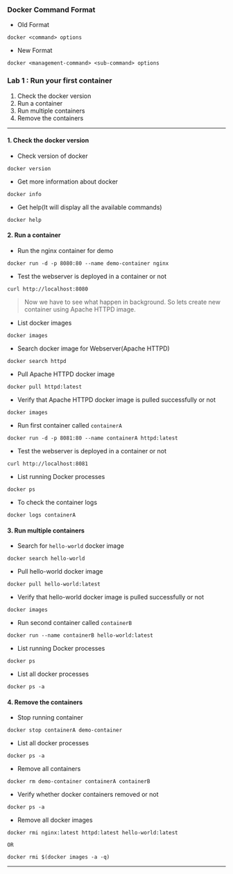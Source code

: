 ### Docker Command Format 

- Old Format 
```
docker <command> options
```

- New Format 
```
docker <management-command> <sub-command> options
```

### Lab 1 : Run your first container

1. Check the docker version
2. Run a container
3. Run multiple containers
4. Remove the containers

---

#### 1. Check the docker version

- Check version of docker
```
docker version
```

- Get more information about docker 
```
docker info
```

- Get help(It will display all the available commands)
```
docker help
```

#### 2. Run a container

- Run the nginx container for demo 
```
docker run -d -p 8080:80 --name demo-container nginx
```

- Test the webserver is deployed in a container or not 
```
curl http://localhost:8080
```

> Now we have to see what happen in background. So lets create new container using Apache HTTPD image.

- List docker images
```
docker images
```

- Search docker image for Webserver(Apache HTTPD)
```
docker search httpd
```

- Pull Apache HTTPD docker image
```
docker pull httpd:latest
```

- Verify that Apache HTTPD docker image is pulled successfully or not
```
docker images
```

- Run first container called `containerA`
```
docker run -d -p 8081:80 --name containerA httpd:latest
```

- Test the webserver is deployed in a container or not 
```
curl http://localhost:8081
```

- List running Docker processes
```
docker ps
```

- To check the container logs
```
docker logs containerA
```

#### 3. Run multiple containers

- Search for `hello-world` docker image
```
docker search hello-world
```

- Pull hello-world docker image
```
docker pull hello-world:latest
```

- Verify that hello-world docker image is pulled successfully or not
```
docker images
```

- Run second container called `containerB`
```
docker run --name containerB hello-world:latest
```

- List running Docker processes
```
docker ps
```

- List all docker processes
```
docker ps -a
```

#### 4. Remove the containers

- Stop running container
```
docker stop containerA demo-container
``` 

- List all docker processes
```
docker ps -a
```

- Remove all containers
```
docker rm demo-container containerA containerB
```

- Verify whether docker containers removed or not 
```
docker ps -a
```

- Remove all docker images 
```
docker rmi nginx:latest httpd:latest hello-world:latest 

OR 

docker rmi $(docker images -a -q)
```

---
